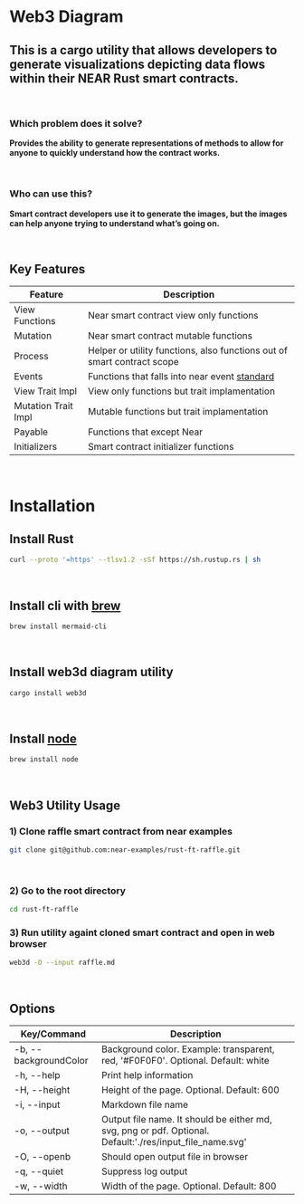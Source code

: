 # Web3 Diagram

## **This is a cargo utility that allows developers to generate visualizations depicting data flows within their NEAR Rust smart contracts.**

<br>

### Which problem does it solve?
**Provides the ability to generate representations of methods to allow for anyone to quickly understand how the contract works.**

<br>

### Who can use this?
**Smart contract developers use it to generate the images, but the images can help anyone trying to understand what’s going on.**

<br>

## Key Features

| Feature | Description |
| ----------- | ----------- |
| View Functions | Near smart contract view only functions |
| Mutation | Near smart contract mutable functions |
| Process | Helper or utility functions, also functions out of smart contract scope |
| Events | Functions that falls into near event [standard]([https://link](https://github.com/near/near-sdk-rs/blob/master/near-contract-standards/src/event.rs)) |
| View Trait Impl | View only functions but trait implamentation |
| Mutation Trait Impl | Mutable functions but trait implamentation |
| Payable | Functions that except Near |
| Initializers | Smart contract initializer functions |

<br>

# Installation
## Install Rust
```bash
curl --proto '=https' --tlsv1.2 -sSf https://sh.rustup.rs | sh
```
<br>

## Install cli with [brew](https://brew.sh/)

```bash
brew install mermaid-cli
```

<br>

## Install web3d diagram utility

```bash
cargo install web3d 
```

<br>
   


## Install [node](https://gist.github.com/tomysmile/da3cb8194ec8f0e4df86#install-node)

```bash
brew install node
```

<br>

## Web3 Utility Usage


### 1) Clone raffle smart contract from near examples

```bash
git clone git@github.com:near-examples/rust-ft-raffle.git
```

<br>

### 2) Go to the root directory
```bash
cd rust-ft-raffle
```

### 3) Run utility againt cloned smart contract and open in web browser
```bash
web3d -O --input raffle.md
```

<br>

## Options

| Key/Command | Description |
| ----------- | ----------- |
| -b, --backgroundColor | Background color. Example: transparent, red, '#F0F0F0'. Optional. Default: white |
| -h, --help | Print help information |
| -H, --height | Height of the page. Optional. Default: 600 |
| -i, --input  | Markdown file name |
| -o, --output | Output file name. It should be either md, svg, png or pdf. Optional. Default:'./res/input_file_name.svg' |
| -O, --openb | Should open output file in browser |
| -q, --quiet | Suppress log output |
| -w, --width | Width of the page. Optional. Default: 800 |